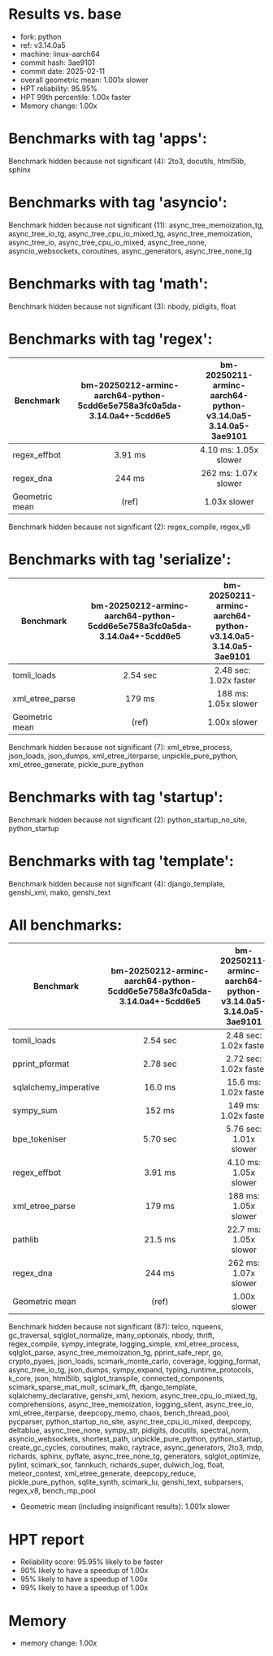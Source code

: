 # Results vs. base

- fork: python
- ref: v3.14.0a5
- machine: linux-aarch64
- commit hash: 3ae9101
- commit date: 2025-02-11
- overall geometric mean: 1.001x slower
- HPT reliability: 95.95%
- HPT 99th percentile: 1.00x faster
- Memory change: 1.00x

Benchmarks with tag 'apps':
===========================

Benchmark hidden because not significant (4): 2to3, docutils, html5lib, sphinx

Benchmarks with tag 'asyncio':
==============================

Benchmark hidden because not significant (11): async_tree_memoization_tg, async_tree_io_tg, async_tree_cpu_io_mixed_tg, async_tree_memoization, async_tree_io, async_tree_cpu_io_mixed, async_tree_none, asyncio_websockets, coroutines, async_generators, async_tree_none_tg

Benchmarks with tag 'math':
===========================

Benchmark hidden because not significant (3): nbody, pidigits, float

Benchmarks with tag 'regex':
============================

| Benchmark      | bm-20250212-arminc-aarch64-python-5cdd6e5e758a3fc0a5da-3.14.0a4+-5cdd6e5 | bm-20250211-arminc-aarch64-python-v3.14.0a5-3.14.0a5-3ae9101 |
|----------------|:------------------------------------------------------------------------:|:------------------------------------------------------------:|
| regex_effbot   | 3.91 ms                                                                  | 4.10 ms: 1.05x slower                                        |
| regex_dna      | 244 ms                                                                   | 262 ms: 1.07x slower                                         |
| Geometric mean | (ref)                                                                    | 1.03x slower                                                 |

Benchmark hidden because not significant (2): regex_compile, regex_v8

Benchmarks with tag 'serialize':
================================

| Benchmark       | bm-20250212-arminc-aarch64-python-5cdd6e5e758a3fc0a5da-3.14.0a4+-5cdd6e5 | bm-20250211-arminc-aarch64-python-v3.14.0a5-3.14.0a5-3ae9101 |
|-----------------|:------------------------------------------------------------------------:|:------------------------------------------------------------:|
| tomli_loads     | 2.54 sec                                                                 | 2.48 sec: 1.02x faster                                       |
| xml_etree_parse | 179 ms                                                                   | 188 ms: 1.05x slower                                         |
| Geometric mean  | (ref)                                                                    | 1.00x slower                                                 |

Benchmark hidden because not significant (7): xml_etree_process, json_loads, json_dumps, xml_etree_iterparse, unpickle_pure_python, xml_etree_generate, pickle_pure_python

Benchmarks with tag 'startup':
==============================

Benchmark hidden because not significant (2): python_startup_no_site, python_startup

Benchmarks with tag 'template':
===============================

Benchmark hidden because not significant (4): django_template, genshi_xml, mako, genshi_text

All benchmarks:
===============

| Benchmark             | bm-20250212-arminc-aarch64-python-5cdd6e5e758a3fc0a5da-3.14.0a4+-5cdd6e5 | bm-20250211-arminc-aarch64-python-v3.14.0a5-3.14.0a5-3ae9101 |
|-----------------------|:------------------------------------------------------------------------:|:------------------------------------------------------------:|
| tomli_loads           | 2.54 sec                                                                 | 2.48 sec: 1.02x faster                                       |
| pprint_pformat        | 2.78 sec                                                                 | 2.72 sec: 1.02x faster                                       |
| sqlalchemy_imperative | 16.0 ms                                                                  | 15.6 ms: 1.02x faster                                        |
| sympy_sum             | 152 ms                                                                   | 149 ms: 1.02x faster                                         |
| bpe_tokeniser         | 5.70 sec                                                                 | 5.76 sec: 1.01x slower                                       |
| regex_effbot          | 3.91 ms                                                                  | 4.10 ms: 1.05x slower                                        |
| xml_etree_parse       | 179 ms                                                                   | 188 ms: 1.05x slower                                         |
| pathlib               | 21.5 ms                                                                  | 22.7 ms: 1.05x slower                                        |
| regex_dna             | 244 ms                                                                   | 262 ms: 1.07x slower                                         |
| Geometric mean        | (ref)                                                                    | 1.00x slower                                                 |

Benchmark hidden because not significant (87): telco, nqueens, gc_traversal, sqlglot_normalize, many_optionals, nbody, thrift, regex_compile, sympy_integrate, logging_simple, xml_etree_process, sqlglot_parse, async_tree_memoization_tg, pprint_safe_repr, go, crypto_pyaes, json_loads, scimark_monte_carlo, coverage, logging_format, async_tree_io_tg, json_dumps, sympy_expand, typing_runtime_protocols, k_core, json, html5lib, sqlglot_transpile, connected_components, scimark_sparse_mat_mult, scimark_fft, django_template, sqlalchemy_declarative, genshi_xml, hexiom, async_tree_cpu_io_mixed_tg, comprehensions, async_tree_memoization, logging_silent, async_tree_io, xml_etree_iterparse, deepcopy_memo, chaos, bench_thread_pool, pycparser, python_startup_no_site, async_tree_cpu_io_mixed, deepcopy, deltablue, async_tree_none, sympy_str, pidigits, docutils, spectral_norm, asyncio_websockets, shortest_path, unpickle_pure_python, python_startup, create_gc_cycles, coroutines, mako, raytrace, async_generators, 2to3, mdp, richards, sphinx, pyflate, async_tree_none_tg, generators, sqlglot_optimize, pylint, scimark_sor, fannkuch, richards_super, dulwich_log, float, meteor_contest, xml_etree_generate, deepcopy_reduce, pickle_pure_python, sqlite_synth, scimark_lu, genshi_text, subparsers, regex_v8, bench_mp_pool

- Geometric mean (including insignificant results): 1.001x slower

# HPT report

- Reliability score: 95.95% likely to be faster
- 90% likely to have a speedup of 1.00x
- 95% likely to have a speedup of 1.00x
- 99% likely to have a speedup of 1.00x

# Memory
- memory change: 1.00x